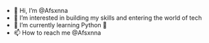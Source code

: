 - 👋 Hi, I’m @Afsxnna
- 👀 I’m interested in building my skills and entering the world of tech
- 🌱 I’m currently learning Python 🐍 
- 📫 How to reach me @Afsxnna

<!---
Afsxnna/Afsxnna is a ✨ special ✨ repository because its `README.md` (this file) appears on your GitHub profile.
You can click the Preview link to take a look at your changes.
--->
